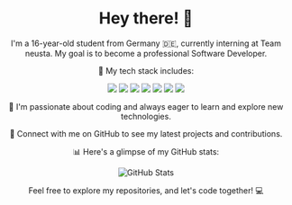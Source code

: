 <h1 align="center">Hey there! 👋</h1>

<p align="center">
  I'm a 16-year-old student from Germany 🇩🇪, currently interning at Team neusta. My goal is to become a professional Software Developer.
</p>

<p align="center">
  🌟 My tech stack includes:
</p>

<p align="center">
  <img src="https://img.shields.io/badge/-JavaScript-F7DF1E?style=flat-square&logo=javascript&logoColor=black">
  <img src="https://img.shields.io/badge/-HTML5-E34F26?style=flat-square&logo=html5&logoColor=white">
  <img src="https://img.shields.io/badge/-CSS3-1572B6?style=flat-square&logo=css3">
  <img src="https://img.shields.io/badge/-C%23-239120?style=flat-square&logo=c-sharp&logoColor=white">
  <img src="https://img.shields.io/badge/-PHP-777BB4?style=flat-square&logo=php&logoColor=white">
  <img src="https://img.shields.io/badge/-Node.js-339933?style=flat-square&logo=node.js&logoColor=white">
  <img src="https://img.shields.io/badge/-Symfony-000000?style=flat-square&logo=symfony">
</p>

<p align="center">
  🚀 I'm passionate about coding and always eager to learn and explore new technologies.
</p>

<p align="center">
  🔗 Connect with me on GitHub to see my latest projects and contributions.
</p>

<p align="center">
  📊 Here's a glimpse of my GitHub stats:
</p>

<p align="center">
  <img src="https://github-readme-stats.vercel.app/api?username=AtomicWasTaken&show_icons=true&count_private=true&theme=dark" alt="GitHub Stats">
</p>

<p align="center">
  Feel free to explore my repositories, and let's code together! 💻
</p>
